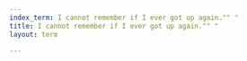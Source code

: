 ```yaml
---
index_term: I cannot remember if I ever got up again."" "
title: I cannot remember if I ever got up again."" "
layout: term

---
```

